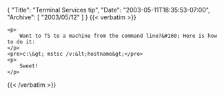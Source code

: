 {
  "Title": "Terminal Services tip",
  "Date": "2003-05-11T18:35:53-07:00",
  "Archive": [
    "2003/05/12"
  ]
}
{{< verbatim >}}

    <p>
        Want to TS to a machine from the command line?&#160; Here is how to do it: 
    </p>
    <pre>c:\&gt; mstsc /v:&lt;hostname&gt;</pre>
    <p>
        Sweet! 
    </p>

{{< /verbatim >}}
